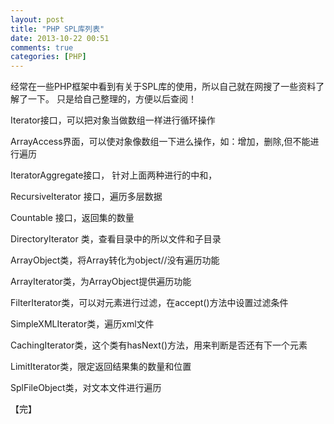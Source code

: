 ```yaml
---
layout: post
title: "PHP SPL库列表"
date: 2013-10-22 00:51
comments: true
categories: [PHP]
---
```

经常在一些PHP框架中看到有关于SPL库的使用，所以自己就在网搜了一些资料了解了一下。
只是给自己整理的，方便以后查阅！
<!--more-->
 

Iterator接口，可以把对象当做数组一样进行循环操作
 
ArrayAccess界面，可以使对象像数组一下进么操作，如：增加，删除,但不能进行遍历
 
IteratorAggregate接口， 针对上面两种进行的中和，
 
RecursiveIterator 接口，遍历多层数据
 
Countable 接口，返回集的数量
 
DirectoryIterator 类，查看目录中的所以文件和子目录
 
ArrayObject类，将Array转化为object//没有遍历功能
 
ArrayIterator类，为ArrayObject提供遍历功能
 
FilterIterator类，可以对元素进行过滤，在accept()方法中设置过滤条件
 
SimpleXMLIterator类，遍历xml文件
 
CachingIterator类，这个类有hasNext()方法，用来判断是否还有下一个元素
 
LimitIterator类，限定返回结果集的数量和位置
 
SplFileObject类，对文本文件进行遍历

【完】